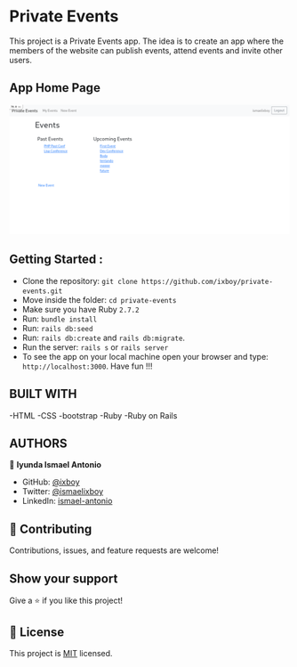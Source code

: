 # Private Events

This project is a Private Events app. The idea is to create an app where the members of the website can publish events, attend events and invite other users.

## App Home Page

![](app/assets/images/Private-events.png)

## Getting Started :

- Clone the repository: `git clone https://github.com/ixboy/private-events.git`
- Move inside the folder: `cd private-events`
- Make sure you have Ruby `2.7.2`
- Run: `bundle install`
- Run: `rails db:seed`
- Run: `rails db:create` and `rails db:migrate`.
- Run the server: `rails s` or `rails server`
- To see the app on your local machine open your browser and type: `http://localhost:3000`. Have fun !!!

## BUILT WITH

-HTML
-CSS
-bootstrap
-Ruby
-Ruby on Rails

## AUTHORS


👤 **Iyunda Ismael Antonio**

- GitHub: [@ixboy](https://github.com/ixboy)
- Twitter: [@ismaelixboy](https://twitter.com/ismaelixboy)
- LinkedIn: [ismael-antonio](https://www.linkedin.com/in/ismaelantonio/)



## 🤝 Contributing

Contributions, issues, and feature requests are welcome!

## Show your support

Give a ⭐️ if you like this project!


## 📝 License

This project is [MIT](./LICENSE) licensed.